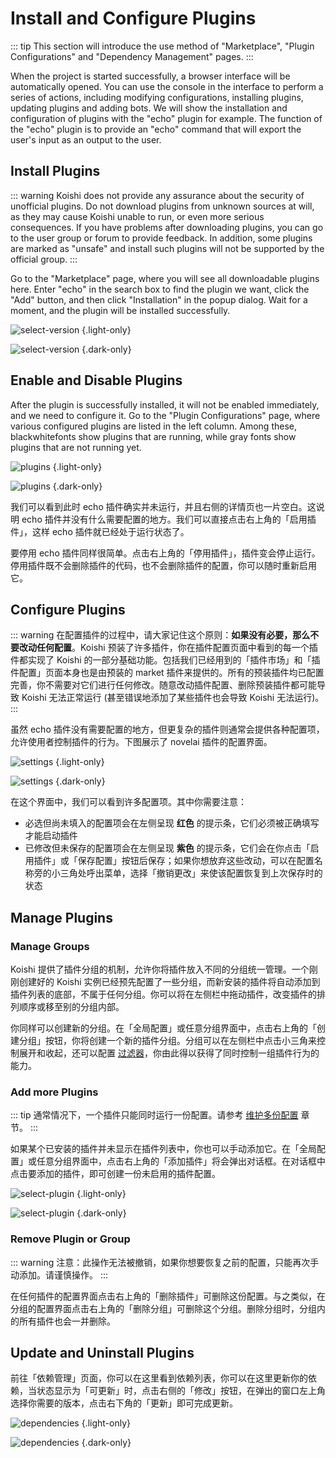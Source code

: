 # Install and Configure Plugins

::: tip
This section will introduce the use method of "Marketplace", "Plugin Configurations" and "Dependency Management" pages.
:::

When the project is started successfully, a browser interface will be automatically opened. You can use the console in the interface to perform a series of actions, including modifying configurations, installing plugins, updating plugins and adding bots. We will show the installation and configuration of plugins with the "echo" plugin for example. The function of the "echo" plugin is to provide an "echo" command that will export the user's input as an output to the user.

## Install Plugins

::: warning
Koishi does not provide any assurance about the security of unofficial plugins. Do not download plugins from unknown sources at will, as they may cause Koishi unable to run, or even more serious consequences. If you have problems after downloading plugins, you can go to the user group or forum to provide feedback. In addition, some plugins are marked as "unsafe" and install such plugins will not be supported by the official group.
:::

Go to the "Marketplace" page, where you will see all downloadable plugins here. Enter "echo" in the search box to find the plugin we want, click the "Add" button, and then click "Installation" in the popup dialog. Wait for a moment, and the plugin will be installed successfully.

![select-version](/manual/console/select-version.light.webp) {.light-only}

![select-version](/manual/console/select-version.dark.webp) {.dark-only}

## Enable and Disable Plugins

After the plugin is successfully installed, it will not be enabled immediately, and we need to configure it. Go to the "Plugin Configurations" page, where various configured plugins are listed in the left column. Among these, <span class="light-only">black</span><span class="dark-only">white</span>fonts show plugins that are running, while gray fonts show plugins that are not running yet.

![plugins](/manual/console/plugins.light.webp) {.light-only}

![plugins](/manual/console/plugins.dark.webp) {.dark-only}

我们可以看到此时 echo 插件确实并未运行，并且右侧的详情页也一片空白。这说明 echo 插件并没有什么需要配置的地方。我们可以直接点击右上角的「启用插件」，这样 echo 插件就已经处于运行状态了。

要停用 echo 插件同样很简单。点击右上角的「停用插件」，插件变会停止运行。停用插件既不会删除插件的代码，也不会删除插件的配置，你可以随时重新启用它。

## Configure Plugins

::: warning
在配置插件的过程中，请大家记住这个原则：**如果没有必要，那么不要改动任何配置**。Koishi 预装了许多插件，你在插件配置页面中看到的每一个插件都实现了 Koishi 的一部分基础功能。包括我们已经用到的「插件市场」和「插件配置」页面本身也是由预装的 market 插件来提供的。所有的预装插件均已配置完善，你不需要对它们进行任何修改。随意改动插件配置、删除预装插件都可能导致 Koishi 无法正常运行 (甚至错误地添加了某些插件也会导致 Koishi 无法运行)。
:::

虽然 echo 插件没有需要配置的地方，但更复杂的插件则通常会提供各种配置项，允许使用者控制插件的行为。下图展示了 novelai 插件的配置界面。

![settings](/manual/console/settings.light.webp) {.light-only}

![settings](/manual/console/settings.dark.webp) {.dark-only}

在这个界面中，我们可以看到许多配置项。其中你需要注意：

- 必选但尚未填入的配置项会在左侧呈现 <span style="font-weight: bold; color: var(--vp-c-red-light)">红色</span> 的提示条，它们必须被正确填写才能启动插件
- 已修改但未保存的配置项会在左侧呈现 <span style="font-weight: bold; color: var(--vp-c-brand)">紫色</span> 的提示条，它们会在你点击「启用插件」或「保存配置」按钮后保存；如果你想放弃这些改动，可以在配置名称旁的小三角处呼出菜单，选择「撤销更改」来使该配置恢复到上次保存时的状态

## Manage Plugins

### Manage Groups

Koishi 提供了插件分组的机制，允许你将插件放入不同的分组统一管理。一个刚刚创建好的 Koishi 实例已经预先配置了一些分组，而新安装的插件将自动添加到插件列表的底部，不属于任何分组。你可以将在左侧栏中拖动插件，改变插件的排列顺序或移至别的分组内部。

你同样可以创建新的分组。在「全局配置」或任意分组界面中，点击右上角的「创建分组」按钮，你将创建一个新的插件分组。分组可以在左侧栏中点击小三角来控制展开和收起，还可以配置 [过滤器](../usage/filter.md)，你由此得以获得了同时控制一组插件行为的能力。

### Add more Plugins

::: tip
通常情况下，一个插件只能同时运行一份配置。请参考 [维护多份配置](../recipe/multiple.md) 章节。
:::

如果某个已安装的插件并未显示在插件列表中，你也可以手动添加它。在「全局配置」或任意分组界面中，点击右上角的「添加插件」将会弹出对话框。在对话框中点击要添加的插件，即可创建一份未启用的插件配置。

![select-plugin](/manual/console/select-plugin.light.webp) {.light-only}

![select-plugin](/manual/console/select-plugin.dark.webp) {.dark-only}

### Remove Plugin or Group

::: warning
注意：此操作无法被撤销，如果你想要恢复之前的配置，只能再次手动添加。请谨慎操作。
:::

在任何插件的配置界面点击右上角的「删除插件」可删除这份配置。与之类似，在分组的配置界面点击右上角的「删除分组」可删除这个分组。删除分组时，分组内的所有插件也会一并删除。

## Update and Uninstall Plugins

前往「依赖管理」页面，你可以在这里看到依赖列表，你可以在这里更新你的依赖，当状态显示为「可更新」时，点击右侧的「修改」按钮，在弹出的窗口左上角选择你需要的版本，点击右下角的「更新」即可完成更新。

![dependencies](/manual/console/dependencies.light.webp) {.light-only}

![dependencies](/manual/console/dependencies.dark.webp) {.dark-only}
